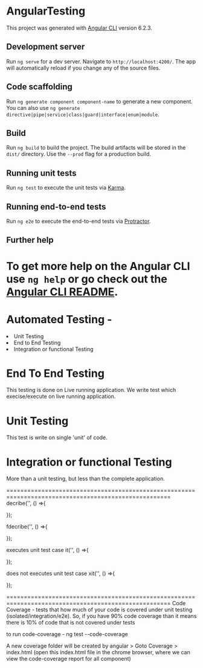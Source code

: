 # AngularTesting

This project was generated with [Angular CLI](https://github.com/angular/angular-cli) version 6.2.3.

## Development server

Run `ng serve` for a dev server. Navigate to `http://localhost:4200/`. The app will automatically reload if you change any of the source files.

## Code scaffolding

Run `ng generate component component-name` to generate a new component. You can also use `ng generate directive|pipe|service|class|guard|interface|enum|module`.

## Build

Run `ng build` to build the project. The build artifacts will be stored in the `dist/` directory. Use the `--prod` flag for a production build.

## Running unit tests

Run `ng test` to execute the unit tests via [Karma](https://karma-runner.github.io).

## Running end-to-end tests

Run `ng e2e` to execute the end-to-end tests via [Protractor](http://www.protractortest.org/).

## Further help

To get more help on the Angular CLI use `ng help` or go check out the [Angular CLI README](https://github.com/angular/angular-cli/blob/master/README.md).
=====================================================================================================
# Automated Testing -
<li>
Unit Testing
</li>
<li>
End to End Testing
</li>
<li>
Integration or functional Testing
</li>

# End To End Testing
This testing is done on Live running application.
We write test which execise/execute on live running application.

# Unit Testing
This test is write on single 'unit' of code.

# Integration or functional Testing
More than a unit testing, but less than the complete application.


=====================================================================================================
decribe('', () =>{

});

fdecribe('', () =>{

});

executes unit test case
it('', () =>{

});

does not executes unit test case
xit('', () =>{

});

=====================================================================================================
Code Coverage - 
tests that how much of your code is covered under unit testing (isolated/integration/e2e).
So, if you have 90% code coverage than it means there is 10% of code that is not covered under tests

to run code-coverage -
ng test --code-coverage

A new coverage folder will be created by angular > Goto Coverage > index.html (open this index.html file
in the chrome browser, where we can view the code-coverage report for all component) 

